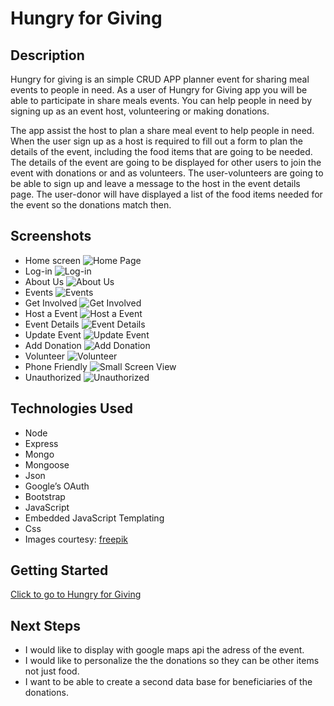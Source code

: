 # Hungry for Giving
## Description
Hungry for giving is an simple CRUD APP planner event for sharing meal events to people in need. As a user of Hungry for Giving app you will be able to participate in share meals events. You can help people in need by signing up as an event host, volunteering or making donations. 

The app assist the host to plan a share meal event to help people in need. When the user sign up as a host is required to fill out a form to plan the details of the event, including the food items that are going to be needed.  The  details of the event are going to be displayed for other users to join the event with donations or and as volunteers. The user-volunteers are going to be able to sign up and leave a message to the host in the event details page. The user-donor will have displayed a list of the food items needed for the event so the donations match then.

## Screenshots
- Home screen 
![Home Page](public/images/screen-shots/home-page.png)
- Log-in 
![Log-in](public/images/screen-shots/log-in.png)
- About Us 
![About Us](public/images/screen-shots/about-us.png)
- Events 
![Events](public/images/screen-shots/events.png)
- Get Involved
![Get Involved](public/images/screen-shots/get-involved.png)
- Host a Event
![Host a Event](public/images/screen-shots/host-event.png)
- Event Details
![Event Details](public/images/screen-shots/details.png)
- Update Event
![Update Event](public/images/screen-shots/update.png)
- Add Donation
![Add Donation](public/images/screen-shots/add-donation.png)
- Volunteer
![Volunteer](public/images/screen-shots/volunteer.png)
- Phone Friendly
![Small Screen View](public/images/screen-shots/small-screen.png)
- Unauthorized
![Unauthorized](public/images/screen-shots/unauthorized.png)
## Technologies Used
- Node
- Express
- Mongo
- Mongoose
- Json
- Google’s OAuth 
- Bootstrap
- JavaScript
- Embedded JavaScript Templating
- Css
- Images courtesy: [freepik](https://www.freepik.com/")

## Getting Started
[Click to go to Hungry for Giving](https://hungryforgiving.fly.dev/)

## Next Steps
- I would like to display with google maps api the adress of the event.
- I would like to personalize the the donations so they can be other items not just food.
- I want to be able to create a second data base for beneficiaries of the donations. 
